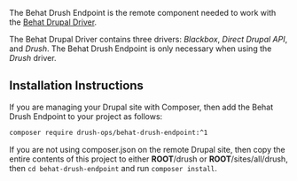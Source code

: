 The Behat Drush Endpoint is the remote component needed to work with the [Behat Drupal Driver](https://github.com/jhedstrom/DrupalDriver).

The Behat Drupal Driver contains three drivers:  *Blackbox*, *Direct Drupal API*, and *Drush*.  The Behat Drush Endpoint is only necessary when using the *Drush* driver.

## Installation Instructions

If you are managing your Drupal site with Composer, then add the Behat Drush Endpoint to your project as follows:
```bash
composer require drush-ops/behat-drush-endpoint:^1
```
If you are not using composer.json on the remote Drupal site, then copy the entire contents of this project to either **__ROOT__**/drush or **__ROOT__**/sites/all/drush, then `cd behat-drush-endpoint` and run `composer install`.
